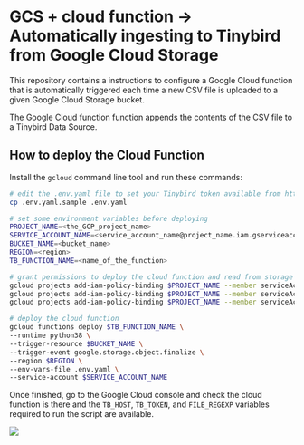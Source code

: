 # GCS + cloud function -> Automatically ingesting to Tinybird from Google Cloud Storage

This repository contains a instructions to configure a Google Cloud function that is automatically triggered each time a new CSV file is uploaded to a given Google Cloud Storage bucket.

The Google Cloud function function appends the contents of the CSV file to a Tinybird Data Source.

## How to deploy the Cloud Function

Install the `gcloud` command line tool and run these commands:

```sh
# edit the .env.yaml file to set your Tinybird token available from https://ui.tinybird.co/tokens
cp .env.yaml.sample .env.yaml

# set some environment variables before deploying
PROJECT_NAME=<the_GCP_project_name>
SERVICE_ACCOUNT_NAME=<service_account_name@project_name.iam.gserviceaccount.com>
BUCKET_NAME=<bucket_name>
REGION=<region>
TB_FUNCTION_NAME=<name_of_the_function>

# grant permissions to deploy the cloud function and read from storage to the service account
gcloud projects add-iam-policy-binding $PROJECT_NAME --member serviceAccount:$SERVICE_ACCOUNT_NAME --role roles/storage.admin
gcloud projects add-iam-policy-binding $PROJECT_NAME --member serviceAccount:$SERVICE_ACCOUNT_NAME --role roles/iam.serviceAccountTokenCreator
gcloud projects add-iam-policy-binding $PROJECT_NAME --member serviceAccount:$SERVICE_ACCOUNT_NAME --role roles/editor

# deploy the cloud function
gcloud functions deploy $TB_FUNCTION_NAME \
--runtime python38 \
--trigger-resource $BUCKET_NAME \
--trigger-event google.storage.object.finalize \
--region $REGION \
--env-vars-file .env.yaml \
--service-account $SERVICE_ACCOUNT_NAME
```

Once finished, go to the Google Cloud console and check the cloud function is there and the `TB_HOST`, `TB_TOKEN`, and `FILE_REGEXP` variables required to run the script are available.

![](output.gif)
